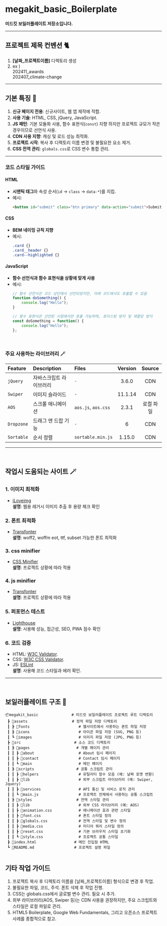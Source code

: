 # megakit_basic_Boilerplate

**미드킷 보일러플레이트 저장소입니다.**  

***

## 프로젝트 제목 컨벤션 🐈

1. **[날짜_프로젝트이름]** 디렉토리 생성
2. ex )  
      202411_awards  
      202407_climate-change
***

## 기본 특징 🐉

1. **신규 페이지 전용**: 신규사이트, 웹 앱 제작에 적합.
2. **사용 기술**: HTML, CSS, jQuery, JavaScript.
3. **JS 패턴**: 기본 모듈화 사용, 함수 표현식(`const`) 지향 하지만 프로젝트 규모가 작은 경우이므로 선언식 사용.
4. **CDN 사용 지향**: 캐싱 및 로드 성능 최적화.
5. **프로젝트 시작**: 복사 후 디렉토리 이름 변경 및 불필요한 요소 제거.
6. **CSS 전역 관리**: `globals.css`로 CSS 변수 통합 관리.

---
### **코드 스타일 가이드**
#### **HTML**
- **시맨틱 태그**와 속성 순서(`id` → `class` → `data-*`)를 지킴.
- 예시:
  ```html
  <button id="submit" class="btn primary" data-action="submit">Submit</button>
  ```
#### **CSS**
- **BEM 네이밍 규칙 지향**
- 예시:
  ```css
  .card {}
  .card__header {}
  .card--highlighted {}
  ```
#### **JavaScript**
- **함수 선언식과 함수 표현식을 상황에 맞게 사용**
- 예시:
  ```javascript
  // 함수 선언식은 코드 상단에서 선언되었지만, 아래 코드에서도 호출할 수 있음
  function doSomething() {
      console.log("Hello");
  }

  // 함수 표현식은 선언된 시점에서만 호출 가능하며, 호이스팅 방지 및 재할당 방지
  const doSomething = function() {
      console.log("Hello");
  };

  ```

<br>  

### **주요 사용하는 라이브러리** 🪄
| Feature          | Description               | Files                             | Version   | Source       |
| :-------------- | :----------------------- | :-------------------------------- | :--------:| :----------: |
| `jQuery`         | 자바스크립트 라이브러리  | `-`             | 3.6.0     | CDN          |
| `Swiper`         | 이미지 슬라이드          | `-` | 11.1.14  | CDN          |
| `AOS`            | 스크롤 애니메이션        | `aos.js`, `aos.css`               | 2.3.1     | 로컬 파일    |
| `Dropzone`       | 드래그 앤 드랍 기능      | `-` | 6       | CDN          |
| `Sortable`       | 순서 정렬                | `sortable.min.js`                 | 1.15.0    | CDN          |

***
<br>

## 작업시 도움되는 사이트 🪄
### 1. 이미지 최적화
  - [iLoveimg](https://www.iloveimg.com/ko/compress-image)  
  **설명**: 웹용 레거시 이미지 추출 후 용량 체크 확인
### 2. 폰트 최적화 
  - [Transfonter](https://transfonter.org/)  
  **설명**: woff2, woffm eot, ttf, subset 가능한 폰트 최적화 
### 3. css minifier
  - [CSS Minifier](https://www.toptal.com/developers/cssminifier)  
  **설명**: 프로젝트 상황에 따라 적용
### 4. js minifier 
  - [Transfonter](https://www.toptal.com/developers/javascript-minifier)  
  **설명**: 프로젝트 상황에 따라 적용
### 5. 퍼포먼스 테스트
  - [Lighthouse](https://developers.google.com/web/tools/lighthouse)  
  **설명**: 사용해 성능, 접근성, SEO, PWA 점수 확인
### 6. 코드 검증
- HTML: [W3C Validator](https://validator.w3.org/).
- CSS: [W3C CSS Validator](https://jigsaw.w3.org/css-validator/).
- JS: [ESLint](https://eslint.org/)  
**설명**: 사용해 코드 스타일과 에러 확인.

***
<br>

##  보일러플레이트 구조 🧱

```
📦megakit_basic               # 미드킷 보일러플레이트 프로젝트 루트 디렉토리
 ┣ 📂assets                    # 정적 파일 저장 디렉토리
 ┃ ┣ 📂fonts                      # 웹사이트에서 사용하는 폰트 파일 저장
 ┃ ┣ 📂icons                      # 아이콘 파일 저장 (SVG, PNG 등)
 ┃ ┗ 📂images                     # 이미지 파일 저장 (JPG, PNG 등)
 ┣ 📂src                        # 소스 코드 디렉토리
 ┃ ┣ 📂pages                     # 개별 페이지 관리
 ┃ ┃ ┣ 📂about                    # About 임시 페이지
 ┃ ┃ ┣ 📂contact                  # Contact 임시 페이지
 ┃ ┃ ┗ 📂main                     # 메인 페이지
 ┃ ┣ 📂scripts                   # 공통 스크립트 관리
 ┃ ┃ ┣ 📂helpers                  # 유틸리티 함수 모음 (예: 날짜 포맷 변환)
 ┃ ┃ ┣ 📂lib                      # 외부 스크립트 라이브러리 (예: Swiper, Jquery)
 ┃ ┃ ┣ 📂services                 # API 통신 및 서비스 로직 관리
 ┃ ┃ ┗ 📜main.js                  # 프로젝트 전체에서 사용하는 공통 스크립트
 ┃ ┣ 📂styles                    # 전역 스타일 관리
 ┃ ┃ ┣ 📂lib                      # 외부 CSS 라이브러리 (예: AOS)
 ┃ ┃ ┣ 📜animation.css            # 애니메이션 효과 관련 스타일
 ┃ ┃ ┣ 📜font.css                 # 폰트 스타일 정의
 ┃ ┃ ┣ 📜globals.css              # 전역 스타일 및 변수 정의
 ┃ ┃ ┣ 📜media.css                # 미디어 쿼리 스타일 정의
 ┃ ┃ ┣ 📜reset.css                # 기본 브라우저 스타일 초기화
 ┃ ┃ ┗ 📜style.css                # 프로젝트 공통 스타일
 ┣ 📜index.html                 # 메인 진입점 HTML
 ┗ 📜README.md                  # 프로젝트 설명 파일


```

##  기타 작업 가이드
1. 프로젝트 복사 후 디렉토리 이름을 [날짜_프로젝트이름] 형식으로 변경 후 작업.
2. 불필요한 파일, 코드, 주석. 폰트 삭제 후 작업 진행.
3. CSS는 globals.css에서 글로벌 변수 관리. 필요 시 추가.
4. 외부 라이브러리(AOS, Swiper 등)는 CDN 사용을 권장하지만, 주요 스크립트와 스타일은 로컬 파일로 관리.
5. HTML5 Boilerplate, Google Web Fundamentals, 그리고 오픈소스 프로젝트 사례를 종합적으로 참고.
